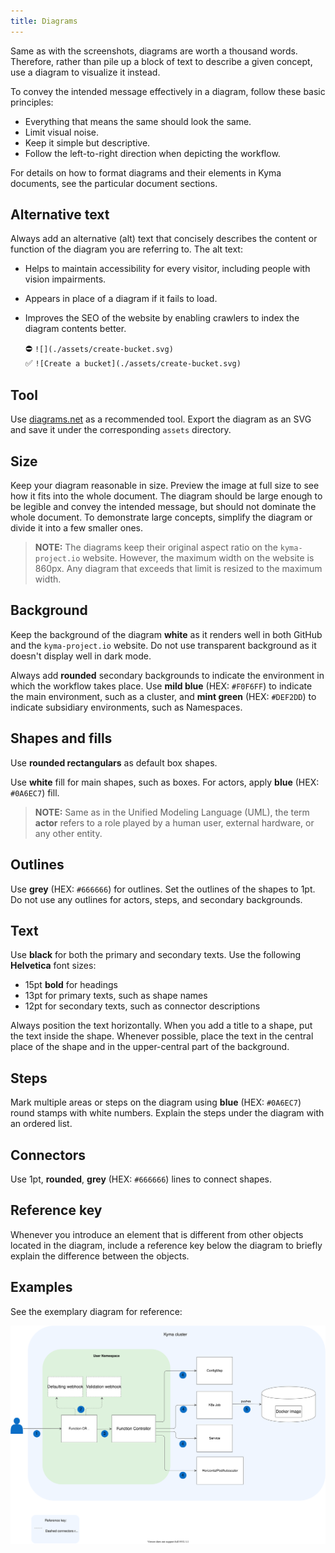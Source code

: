 ```yaml
---
title: Diagrams
---
```


Same as with the screenshots, diagrams are worth a thousand words. Therefore, rather than pile up a block of text to describe a given concept, use a diagram to visualize it instead.

To convey the intended message effectively in a diagram, follow these basic principles:
- Everything that means the same should look the same.
- Limit visual noise.
- Keep it simple but descriptive.
- Follow the left-to-right direction when depicting the workflow.

For details on how to format diagrams and their elements in Kyma documents, see the particular document sections.

## Alternative text

Always add an alternative (alt) text that concisely describes the content or function of the diagram you are referring to. The alt text:

- Helps to maintain accessibility for every visitor, including people with vision impairments.
- Appears in place of a diagram if it fails to load.
- Improves the SEO of the website by enabling crawlers to index the diagram contents better.

    ⛔️ `![](./assets/create-bucket.svg)`  
    ✅ `![Create a bucket](./assets/create-bucket.svg)`  

## Tool

Use [diagrams.net](https://www.diagrams.net/index.html) as a recommended tool. Export the diagram as an SVG and save it under the corresponding `assets` directory.

## Size

Keep your diagram reasonable in size. Preview the image at full size to see how it fits into the whole document. The diagram should be large enough to be legible and convey the intended message, but should not dominate the whole document. To demonstrate large concepts, simplify the diagram or divide it into a few smaller ones.

>**NOTE:** The diagrams keep their original aspect ratio on the `kyma-project.io` website. However, the maximum width on the website is 860px. Any diagram that exceeds that limit is resized to the maximum width.

## Background

Keep the background of the diagram **white** as it renders well in both GitHub and the `kyma-project.io` website. Do not use transparent background as it doesn't display well in dark mode.

Always add **rounded** secondary backgrounds to indicate the environment in which the workflow takes place. Use **mild blue** (HEX: `#F0F6FF`) to indicate the main environment, such as a cluster, and **mint green** (HEX: `#DEF2DD`) to indicate subsidiary environments, such as Namespaces.

## Shapes and fills

Use **rounded rectangulars** as default box shapes. 

Use **white** fill for main shapes, such as boxes. For actors, apply **blue** (HEX: `#0A6EC7`) fill.

> **NOTE:** Same as in the Unified Modeling Language (UML), the term **actor** refers to a role played by a human user, external hardware, or any other entity.

## Outlines

Use **grey** (HEX: `#666666`) for outlines. Set the outlines of the shapes to 1pt. Do not use any outlines for actors, steps, and secondary backgrounds.

## Text

Use **black** for both the primary and secondary texts.
Use the following **Helvetica** font sizes:
- 15pt **bold** for headings
- 13pt for primary texts, such as shape names
- 12pt for secondary texts, such as connector descriptions

Always position the text horizontally. When you add a title to a shape, put the text inside the shape. Whenever possible, place the text in the central place of the shape and in the upper-central part of the background.

## Steps

Mark multiple areas or steps on the diagram using **blue** (HEX: `#0A6EC7`) round stamps with white numbers. Explain the steps under the diagram with an ordered list.

## Connectors

Use 1pt, **rounded**, **grey** (HEX: `#666666`) lines to connect shapes.

## Reference key

Whenever you introduce an element that is different from other objects located in the diagram, include a reference key below the diagram to briefly explain the difference between the objects.

## Examples

See the exemplary diagram for reference:

![Diagram example](./assets/diagram-example.svg)
